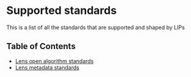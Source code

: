 # Supported standards

This is a list of all the standards that are supported and shaped by LIPs

## Table of Contents

- [Lens open algorithm standards](./lens-open-algorithm-standards/README.md)
- [Lens metadata standards](./lens-metadata-standards/README.md)
